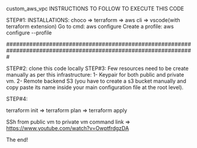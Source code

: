 custom_aws_vpc
INSTRUCTIONS TO FOLLOW TO EXECUTE THIS CODE

STEP#1: INSTALLATIONS: choco => terraform => aws cli => vscode(with terraform extension) Go to cmd: aws configure Create a profile: aws configure --profile

#################################################################################################################

STEP#2: clone this code locally STEP#3: Few resources need to be create manually as per this infrastructure: 1- Keypair for both public and private vm. 2- Remote backend S3 (you have to create a s3 bucket manually and copy paste its name inside your main configuration file at the root level).

STEP#4:

terraform init => terraform plan => terraform apply

SSh from public vm to private vm command link => https://www.youtube.com/watch?v=OwptfrdgzDA

The end!

